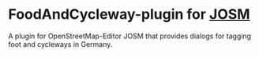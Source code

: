 # FoodAndCycleway-plugin for [JOSM](https://josm.openstreetmap.de)

A plugin for OpenStreetMap-Editor JOSM that provides dialogs for tagging foot and cycleways in Germany.
